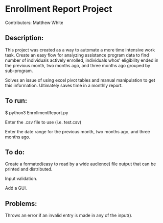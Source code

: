 # Enrollment Report Project

Contributors: Matthew White


## Description:

This project was created as a way to automate a more time intensive work task. Create an easy flow for analyzing assistance program data to find number of individuals actively enrolled, individuals whos' eligibility ended in the previous month, two months ago, and three months ago grouped by sub-program.

Solves an issue of using excel pivot tables and manual manipulation to get this information. Ultimately saves time in a monthly report.


## To run:

$ python3 EnrollmentReport.py

Enter the .csv file to use (i.e. test.csv)

Enter the date range for the previous month, two months ago, and three months ago.


## To do:

Create a formated(easy to read by a wide audience) file output that can be printed and distributed.

Input validation.

Add a GUI.


## Problems:

Throws an error if an invalid entry is made in any of the input().

